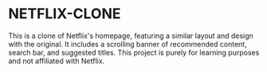 # NETFLIX-CLONE
This is a clone of Netflix's homepage, featuring a similar layout and design with the original. It includes a scrolling banner of recommended content, search bar, and suggested titles. This project is purely for learning purposes and not affiliated with Netflix.
